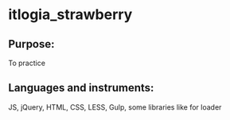 # itlogia_strawberry
## Purpose:
To practice
## Languages and instruments:
JS, jQuery, HTML, CSS, LESS, Gulp, some libraries like for loader
